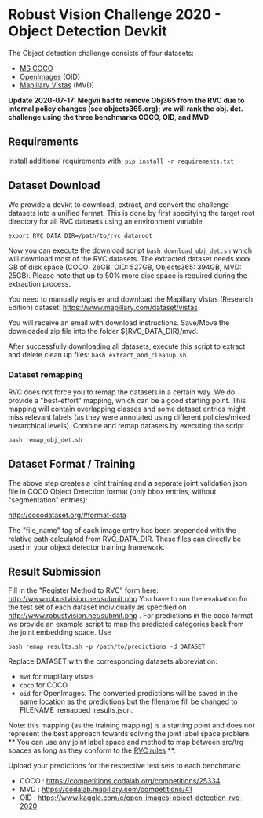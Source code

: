 # Robust Vision Challenge 2020 - Object Detection Devkit #

The Object detection challenge consists of four datasets:
- [MS COCO](cocodataset.org/)
- [OpenImages](https://storage.googleapis.com/openimages/web/index.html) (OID)
- [Mapillary Vistas](https://www.mapillary.com/dataset/vistas) (MVD)

**Update 2020-07-17: Megvii had to remove Obj365 from the RVC due to internal policy changes (see objects365.org); we will rank the obj. det. challenge using the three benchmarks COCO, OID, and MVD**

## Requirements ##
Install additional requirements with:
    ``` pip install -r requirements.txt ```


## Dataset Download ##

We provide a devkit to download, extract, and convert the challenge datasets into a unified format.
This is done by first specifying the target root directory for all RVC datasets using an environment variable

 ``` export RVC_DATA_DIR=/path/to/rvc_dataroot  ```

Now you can execute the download script ``` bash download_obj_det.sh ``` which will download most of the RVC datasets.
The extracted dataset needs xxxx GB of disk space (COCO: 26GB, OID: 527GB, Objects365: 394GB, MVD: 25GB). Please note that up to 50% more disc space is required during the extraction process.

You need to manually register and download the Mapillary Vistas (Research Edition) dataset:
https://www.mapillary.com/dataset/vistas

You will receive an email with download instructions. Save/Move the downloaded zip file into the folder ${RVC_DATA_DIR}/mvd.

After successfully downloading all datasets, execute this script to extract and delete clean up files:  ``` bash extract_and_cleanup.sh ``` 

### Dataset remapping ###

RVC does not force you to remap the datasets in a certain way. We do provide a "best-effort" mapping, which can be a good starting point. This mapping will contain overlapping classes and some dataset entries might miss relevant labels (as they were annotated using different policies/mixed hierarchical  levels). Combine and remap datasets by executing the script 

 ```bash remap_obj_det.sh ```

## Dataset Format / Training ##

The above step creates a joint training and a separate joint validation json file in COCO Object Detection format (only bbox entries, without "segmentation" entries):

http://cocodataset.org/#format-data

The "file_name" tag of each image entry has been prepended with the relative path calculated from RVC_DATA_DIR.
These files can directly be used in your object detector training framework.

## Result Submission ##

Fill in the "Register Method to RVC" form here: http://www.robustvision.net/submit.php
You have to run the evaluation for the test set of each dataset individually as specified on http://www.robustvision.net/submit.php .
For predictions in the coco format we provide an example script to map the predicted categories back from the joint embedding space. Use

 ```bash remap_results.sh -p /path/to/predictions -d DATASET ```
 
 Replace DATASET with the corresponding datasets abbreviation:
 - `mvd` for mapillary vistas
 - `coco` for COCO 
 - `oid` for OpenImages. 
 The converted predictions will be saved in the same location as the predictions but the filename fill be changed to FILENAME_remapped_results.json.

Note: this mapping (as the training mapping) is a starting point and does not represent the best approach towards solving the joint label space problem. ** You can use any joint label space and method to map between src/trg spaces as long as they conform to the [RVC rules](http://www.robustvision.net/submit.php#rules2020) **.

Upload your predictions for the respective test sets to each benchmark:

- COCO : https://competitions.codalab.org/competitions/25334
- MVD : https://codalab.mapillary.com/competitions/41
- OID : https://www.kaggle.com/c/open-images-object-detection-rvc-2020
